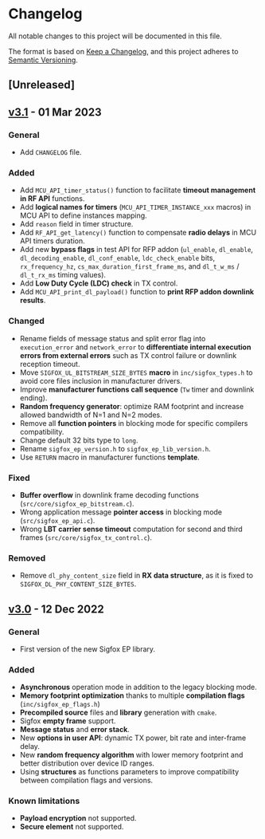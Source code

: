 # Changelog

All notable changes to this project will be documented in this file.

The format is based on [Keep a Changelog](https://keepachangelog.com/en/1.0.0/),
and this project adheres to [Semantic Versioning](https://semver.org/spec/v2.0.0.html).

## [Unreleased]

## [v3.1](https://github.com/sigfox-tech-radio/sigfox-ep-lib/releases/tag/v3.1) - 01 Mar 2023

### General

* Add `CHANGELOG` file.

### Added

* Add `MCU_API_timer_status()` function to facilitate **timeout management in RF API** functions.
* Add **logical names for timers** (`MCU_API_TIMER_INSTANCE_xxx` macros) in MCU API to define instances mapping.
* Add `reason` field in timer structure.
* Add `RF_API_get_latency()` function to compensate **radio delays** in MCU API timers duration.
* Add new **bypass flags** in test API for RFP addon (`ul_enable`, `dl_enable`, `dl_decoding_enable`, `dl_conf_enable`, `ldc_check_enable` bits, `rx_frequency_hz`, `cs_max_duration_first_frame_ms`, and `dl_t_w_ms` / `dl_t_rx_ms` timing values).
* Add **Low Duty Cycle (LDC) check** in TX control.
* Add `MCU_API_print_dl_payload()` function to **print RFP addon downlink results**.

### Changed

* Rename fields of message status and split error flag into `execution_error` and `network_error` to **differentiate internal execution errors from external errors** such as TX control failure or downlink reception timeout.
* Move `SIGFOX_UL_BITSTREAM_SIZE_BYTES` **macro** in `inc/sigfox_types.h` to avoid core files inclusion in manufacturer drivers.
* Improve **manufacturer functions call sequence** (`Tw` timer and downlink ending).
* **Random frequency generator**: optimize RAM footprint and increase allowed bandwidth of N=1 and N=2 modes.
* Remove all **function pointers** in blocking mode for specific compilers compatibility.
* Change default 32 bits type to `long`.
* Rename `sigfox_ep_version.h` to `sigfox_ep_lib_version.h`.
* Use `RETURN` macro in manufacturer functions **template**.

### Fixed

* **Buffer overflow** in downlink frame decoding functions (`src/core/sigfox_ep_bitstream.c`).
* Wrong application message **pointer access** in blocking mode (`src/sigfox_ep_api.c`).
* Wrong **LBT carrier sense timeout** computation for second and third frames (`src/core/sigfox_tx_control.c`).

### Removed

* Remove `dl_phy_content_size` field in **RX data structure**, as it is fixed to `SIGFOX_DL_PHY_CONTENT_SIZE_BYTES`.

## [v3.0](https://github.com/sigfox-tech-radio/sigfox-ep-lib/releases/tag/v3.0) - 12 Dec 2022

### General

* First version of the new Sigfox EP library.

### Added

* **Asynchronous** operation mode in addition to the legacy blocking mode.
* **Memory footprint optimization** thanks to multiple **compilation flags** (`inc/sigfox_ep_flags.h`)
* **Precompiled source** files and **library** generation with `cmake`.
* Sigfox **empty frame** support.
* **Message status** and **error stack**.
* New **options in user API**: dynamic TX power, bit rate and inter-frame delay.
* New **random frequency algorithm** with lower memory footprint and better distribution over device ID ranges.
* Using **structures** as functions parameters to improve compatibility between compilation flags and versions.

### Known limitations

* **Payload encryption** not supported.
* **Secure element** not supported.
